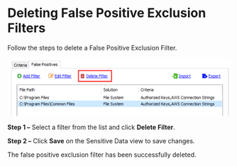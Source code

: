 # Deleting False Positive Exclusion Filters

Follow the steps to delete a False Positive Exclusion Filter.

![Delete Filter on False Positives tab](/static/img/product_docs/accessanalyzer/accessanalyzer/enterpriseauditor/admin/settings/sensitivedata/exclusions/deletefilter.png)

__Step 1 –__ Select a filter from the list and click __Delete Filter__.

__Step 2 –__ Click __Save__ on the Sensitive Data view to save changes.

The false positive exclusion filter has been successfully deleted.
